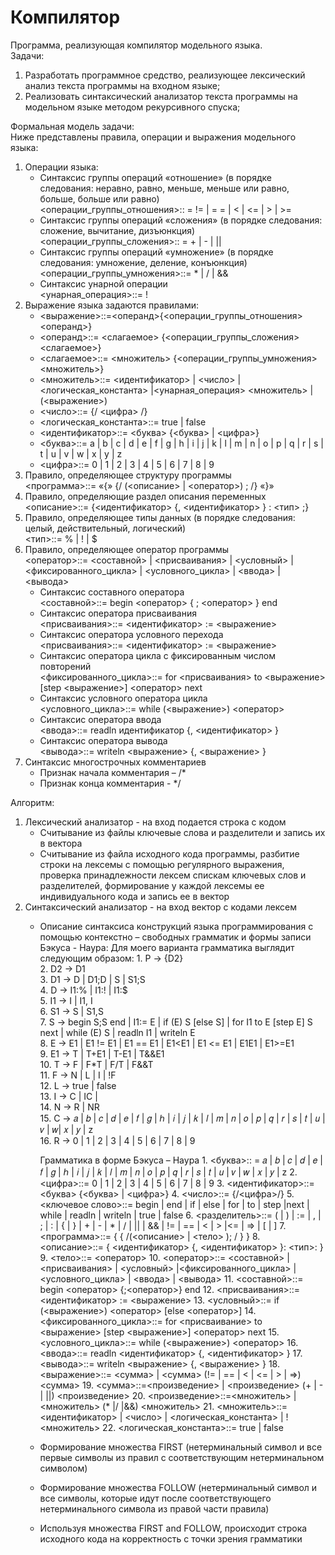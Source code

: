 # Компилятор
Программа, реализующая компилятор модельного языка.  
Задачи:  
1. Разработать программное средство, реализующее лексический анализ текста программы на входном языке;  
2. Реализовать синтаксический анализатор текста программы на модельном языке методом рекурсивного спуска;    

Формальная модель задачи:  
Ниже представлены правила, операции и выражения модельного языка:  
1. Операции языка:
    * Синтаксис группы операций «отношение» (в порядке следования: неравно, равно, меньше, меньше или равно, больше, больше или равно)  
    <операции_группы_отношения>:: = != | = = | < | <= | > | >=  
    * Синтаксис группы операций «сложения» (в порядке следования: сложение, вычитание, дизъюнкция)  
    <операции_группы_сложения>:: = + | - | ||  
    * Синтаксис группы операций «умножение» (в порядке следования: умножение, деление, конъюнкция)  
    <операции_группы_умножения>::= * | / | &&
    * Синтаксис унарной операции  
    <унарная_операция>::= !  
2. Выражение языка задаются правилами:
    * <выражение>::=<операнд>{<операции_группы_отношения> <операнд>}
    * <операнд>::= <слагаемое> {<операции_группы_сложения> <слагаемое>}
    * <слагаемое>::= <множитель> {<операции_группы_умножения> <множитель>}
    * <множитель>::= <идентификатор> | <число> | <логическая_константа> |<унарная_операция> <множитель> | (<выражение>)
    * <число>::= {/ <цифра> /}
    * <логическая_константа>::= true | false
    * <идентификатор>::= <буква> {<буква> | <цифра>}
    * <буква>::= a | b | c | d | e | f | g | h | i | j | k | l | m | n | o | p | q | r | s | t | u | v | w | x | y | z
    * <цифра>::= 0 | 1 | 2 | 3 | 4 | 5 | 6 | 7 | 8 | 9
3. Правило, определяющее структуру программы    
    <программа>::= «{» {/ (<описание> | <оператор>) ; /} «}»
4. Правило, определяющие раздел описания переменных  
    <описание>::= {<идентификатор> {, <идентификатор> } : <тип> ;} 
5. Правило, определяющее типы данных (в порядке следования: целый, действительный, логический)   
    <тип>::= % | ! | $ 
6. Правило, определяющее оператор программы   
    <оператор>::= <составной> | <присваивания> | <условный> | <фиксированного_цикла> | <условного_цикла> | <ввода> | <вывода>  
   * Синтаксис составного оператора  
    <составной>::= begin <оператор> { ; <оператор> } end
   * Синтаксис оператора присваивания  
    <присваивания>::= <идентификатор> := <выражение> 
   * Синтаксис оператора условного перехода  
    <присваивания>::= <идентификатор> := <выражение> 
   * Синтаксис оператора цикла с фиксированным числом повторений  
    <фиксированного_цикла>::= for <присваивания> to <выражение> [step <выражение>] <оператор> next
   * Синтаксис условного оператора цикла  
    <условного_цикла>::= while (<выражение>) <оператор> 
   * Синтаксис оператора ввода  
    <ввода>::= readln идентификатор {, <идентификатор> } 
   * Синтаксис оператора вывода  
    <вывода>::= writeln <выражение> {, <выражение> } 
7. Синтаксис многострочных комментариев
    * Признак начала комментария – /*
    * Признак конца комментария - */  

Алгоритм:
1. Лексический анализатор - на вход подается строка с кодом 
    * Считывание из файлы ключевые слова и разделители и запись их в вектора
    * Считывание из файла исходного кода программы, разбитие строки на лексемы с помощью регулярного выражения, проверка принадлежности лексем
    спискам ключевых слов и разделителей, формирование у каждой лексемы ее индивидуального кода и запись ее в вектор
2. Синтаксический анализатор - на вход вектор с кодами лексем
    *  Описание синтаксиса конструкций языка программирования с помощью контекстно – свободных грамматик и формы записи Бэкуса - Наура:
        Для моего варианта грамматика выглядит следующим образом:
            1. P → {D2}  
            2. D2 → D1  
            3. D1 → D | D1;D | S | S1;S  
            4. D → I1:% | I1:! | I1:$   
            5. I1 → I | I1, I  
            6. S1 → S | S1,S  
            7. S → begin S;S end | I1:= E | if (E) S [else S] | for I1 to E [step E] S next | while (E) S | readln I1 | writeln E  
            8. E → E1 | E1 != E1 | E1 == E1 | E1<E1 | E1 <= E1 | E1E1 | E1>=E1  
            9. E1 → T | T+E1 | T-E1 | T&&E1   
            10. T → F | F*T | F/T | F&&T  
            11. F → N | L | I | !F   
            12. L → true | false   
            13. I → C | IC |   
            14. N → R | NR  
            15. C → 𝑎 | 𝑏 | 𝑐 | 𝑑 | 𝑒 | 𝑓 | 𝑔 | ℎ | 𝑖 | 𝑗 | 𝑘 | 𝑙 | 𝑚 | 𝑛 | 𝑜 | 𝑝 | 𝑞 | 𝑟 | 𝑠 | 𝑡 | 𝑢 | 𝑣 | 𝑤| 𝑥 | 𝑦 | z   
            16. R → 0 | 1 | 2 | 3 | 4 | 5 | 6 | 7 | 8 | 9  
        
        Грамматика в форме Бэкуса – Наура 
            1. <буква>:: = 𝑎 | 𝑏 | 𝑐 | 𝑑 | 𝑒 | 𝑓 | 𝑔 | ℎ | 𝑖 | 𝑗 | 𝑘 | 𝑙 | 𝑚 | 𝑛 | 𝑜 | 𝑝 | 𝑞 | 𝑟 | 𝑠 | 𝑡 | 𝑢 | 𝑣 | 𝑤 | 𝑥 | 𝑦 | z
            2. <цифра>::= 0 | 1 | 2 | 3 | 4 | 5 | 6 | 7 | 8 | 9
            3. <идентификатор>::= <буква> {<буква> | <цифра>}
            4. <число>::= {/<цифра>/}
            5. <ключевое слово>::= begin | end | if | else | for | to | step |next | while | readln | writeln | true | false
            6. <разделитель>::= ( | ) | := | , | ; | : | { | } | + | - | * | / | || | && | != | == | < | > |<= | => | [ | ]
            7. <программа>::= { { /(<описание> | <тело> ); / } }
            8. <описание>::= { <идентификатор> {, <идентификатор> }: <тип>: }
            9. <тело>::= <оператор>
            10. <оператор>::= <составной> | <присваивания> | <условный> |<фиксированного_цикла> | <условного_цикла> | <ввода> | <вывода>
            11. <составной>::= begin <оператор> {;<оператор>} end
            12. <присваивания>::= <идентификатор> := <выражение>
            13. <условный>::= if (<выражение>) <оператор> [else <оператор>]
            14. <фиксированного_цикла>::= for <присваивание> to <выражение> [step <выражение>] <оператор> next
            15. <условного_цикла>::= while (<выражение>) <оператор>
            16. <ввода>::= readln <идентификатор> {, <идентификатор> }
            17. <вывода>::= writeln <выражение> {, <выражение> }
            18. <выражение>::= <сумма> | <сумма> (!= | == | < | <= | > | =>) <сумма>
            19. <сумма>::=<произведение> | <произведение> (+ | - | ||) <произведение>
            20. <произведение>::=<множитель> | <множитель> (* |/ |&&) <множитель>
            21. <множитель>::= <идентификатор> | <число> | <логическая_константа> | !<множитель>
            22. <логическая_константа>::= true | false
    * Формирование множества FIRST (нетерминальный символ и все первые символы из правил с соответствующим нетерминальном символом)
    * Формирование множества FOLLOW (нетерминальный символ и все символы, которые идут после соответствующего нетерминального символа из правой части правила)
    * Используя множества FIRST and FOLLOW, происходит строка исходного кода на корректность с точки зрения грамматики
    
